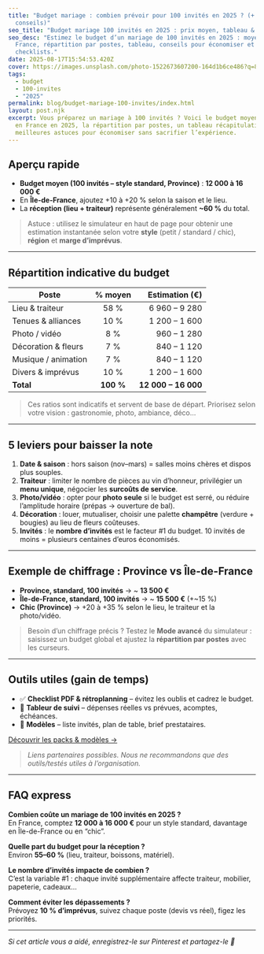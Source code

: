 ```yaml
---
title: "Budget mariage : combien prévoir pour 100 invités en 2025 ? (+ tableau &
  conseils)"
seo_title: "Budget mariage 100 invités en 2025 : prix moyen, tableau & astuces"
seo_desc: "Estimez le budget d’un mariage de 100 invités en 2025 : moyenne en
  France, répartition par postes, tableau, conseils pour économiser et
  checklists."
date: 2025-08-17T15:54:53.420Z
cover: https://images.unsplash.com/photo-1522673607200-164d1b6ce486?q=80&w=1600&auto=format&fit=crop
tags:
  - budget
  - 100-invites
  - "2025"
permalink: blog/budget-mariage-100-invites/index.html
layout: post.njk
excerpt: Vous préparez un mariage à 100 invités ? Voici le budget moyen observé
  en France en 2025, la répartition par postes, un tableau récapitulatif et nos
  meilleures astuces pour économiser sans sacrifier l’expérience.
---
```

## Aperçu rapide

- **Budget moyen (100 invités – style standard, Province)** : **12 000 à 16 000 €**
- En **Île-de-France**, ajoutez +10 à +20 % selon la saison et le lieu.
- La **réception (lieu + traiteur)** représente généralement **~60 %** du total.

> Astuce : utilisez le simulateur en haut de page pour obtenir une estimation instantanée selon votre **style** (petit / standard / chic), **région** et **marge d’imprévus**.

---

## Répartition indicative du budget

| Poste                         | % moyen | Estimation (€) |
|------------------------------|:------:|---------------:|
| Lieu & traiteur              | 58 %   | 6 960 – 9 280  |
| Tenues & alliances           | 10 %   | 1 200 – 1 600  |
| Photo / vidéo                | 8 %    | 960 – 1 280    |
| Décoration & fleurs          | 7 %    | 840 – 1 120    |
| Musique / animation          | 7 %    | 840 – 1 120    |
| Divers & imprévus            | 10 %   | 1 200 – 1 600  |
| **Total**                    | **100 %** | **12 000 – 16 000** |

> Ces ratios sont indicatifs et servent de base de départ. Priorisez selon votre vision : gastronomie, photo, ambiance, déco…

---

## 5 leviers pour baisser la note

1. **Date & saison** : hors saison (nov–mars) = salles moins chères et dispos plus souples.  
2. **Traiteur** : limiter le nombre de pièces au vin d’honneur, privilégier un **menu unique**, négocier les **surcoûts de service**.  
3. **Photo/vidéo** : opter pour **photo seule** si le budget est serré, ou réduire l’amplitude horaire (prépas → ouverture de bal).  
4. **Décoration** : louer, mutualiser, choisir une palette **champêtre** (verdure + bougies) au lieu de fleurs coûteuses.  
5. **Invités** : le **nombre d’invités** est le facteur #1 du budget. 10 invités de moins = plusieurs centaines d’euros économisés.

---

## Exemple de chiffrage : Province vs Île-de-France

- **Province, standard, 100 invités** → ~ **13 500 €**  
- **Île-de-France, standard, 100 invités** → ~ **15 500 €** (+~15 %)  
- **Chic (Province)** → +20 à +35 % selon le lieu, le traiteur et la photo/vidéo.

> Besoin d’un chiffrage précis ? Testez le **Mode avancé** du simulateur : saisissez un budget global et ajustez la **répartition par postes** avec les curseurs.

---

## Outils utiles (gain de temps)

- ✅ **Checklist PDF & rétroplanning** – évitez les oublis et cadrez le budget.  
- 🎯 **Tableur de suivi** – dépenses réelles vs prévues, acomptes, échéances.  
- 💌 **Modèles** – liste invités, plan de table, brief prestataires.

[Découvrir les packs & modèles →](/packs.html)

> *Liens partenaires possibles. Nous ne recommandons que des outils/testés utiles à l’organisation.*

---

## FAQ express

**Combien coûte un mariage de 100 invités en 2025 ?**  
En France, comptez **12 000 à 16 000 €** pour un style standard, davantage en Île-de-France ou en “chic”.

**Quelle part du budget pour la réception ?**  
Environ **55–60 %** (lieu, traiteur, boissons, matériel).

**Le nombre d’invités impacte de combien ?**  
C’est la variable #1 : chaque invité supplémentaire affecte traiteur, mobilier, papeterie, cadeaux…

**Comment éviter les dépassements ?**  
Prévoyez **10 % d’imprévus**, suivez chaque poste (devis vs réel), figez les priorités.

---

_Si cet article vous a aidé, enregistrez-le sur Pinterest et partagez-le 🙂_